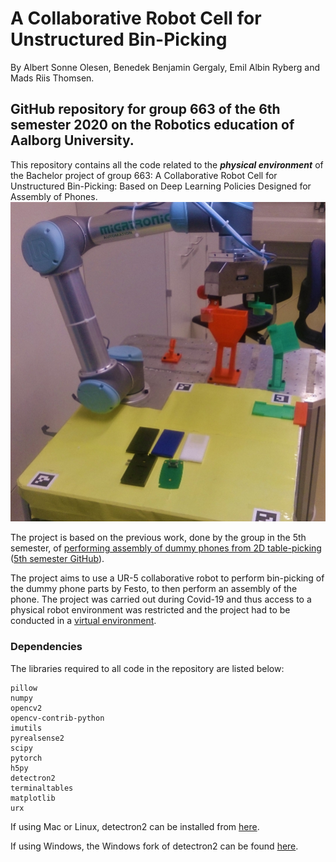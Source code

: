 A Collaborative Robot Cell for Unstructured Bin-Picking
======
By Albert Sonne Olesen, Benedek Benjamin Gergaly, Emil Albin Ryberg and Mads Riis Thomsen.

GitHub repository for group 663 of the 6th semester 2020 on the Robotics education of Aalborg University.
------
This repository contains all the code related to the **_physical environment_** of the Bachelor project of group 663: A Collaborative Robot Cell for Unstructured Bin-Picking:
Based on Deep Learning Policies Designed for Assembly of Phones.
![](https://github.com/EmilRyberg/P6BinPicking/blob/master/setupimg.jpg "Physical environment setup")

The project is based on the previous work, done by the group in the 5th semester, of [performing assembly of dummy phones from 2D table-picking](https://www.youtube.com/watch?v=oPsAurclCmY "P5 - 2D Table-picking") ([5th semester GitHub](https://github.com/EmilRyberg/P5BinPicking)).

The project aims to use a UR-5 collaborative robot to perform bin-picking of the dummy phone parts by Festo, to then perform an assembly of the phone.
The project was carried out during Covid-19 and thus access to a physical robot environment was restricted and the project had to be conducted in a [virtual environment](https://github.com/EmilRyberg/P6BinPickingSimulation "P6 - Bin-picking simulation code").

### Dependencies
The libraries required to all code in the repository are listed below:
```
pillow
numpy
opencv2
opencv-contrib-python
imutils
pyrealsense2
scipy
pytorch
h5py
detectron2
terminaltables
matplotlib
urx
```

If using Mac or Linux, detectron2 can be installed from [here](https://github.com/facebookresearch/detectron2).

If using Windows, the Windows fork of detectron2 can be found [here](https://github.com/conansherry/detectron2).

